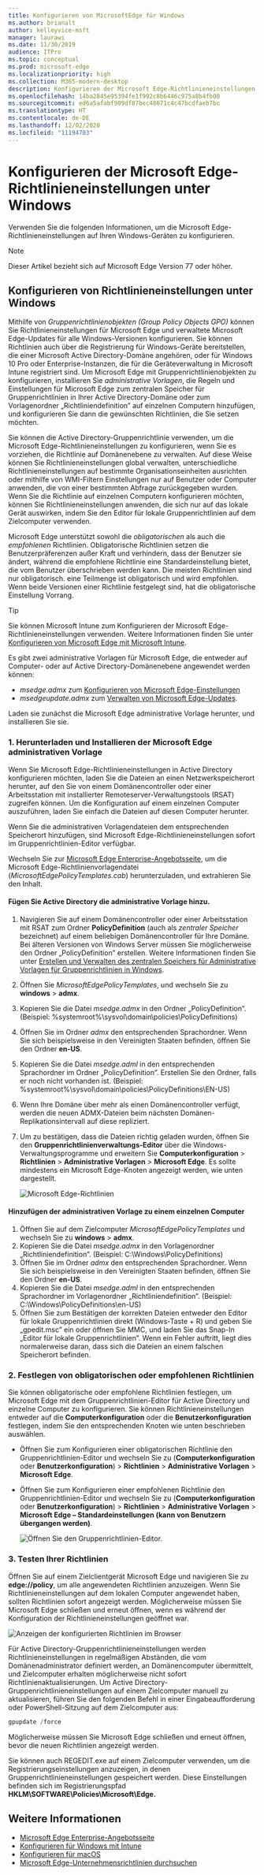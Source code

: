 ```yaml
---
title: Konfigurieren von MicrosoftEdge für Windows
ms.author: brianalt
author: kelleyvice-msft
manager: laurawi
ms.date: 11/30/2019
audience: ITPro
ms.topic: conceptual
ms.prod: microsoft-edge
ms.localizationpriority: high
ms.collection: M365-modern-desktop
description: Konfigurieren der Microsoft Edge-Richtlinieneinstellungen auf Windows-Geräten
ms.openlocfilehash: 14ba2845e95394fe1f992c8b6446c975a8b4fb00
ms.sourcegitcommit: ed6a5afabf909df87bec48671c4c47bcdfaeb7bc
ms.translationtype: HT
ms.contentlocale: de-DE
ms.lasthandoff: 12/02/2020
ms.locfileid: "11194703"
---
```

# Konfigurieren der Microsoft Edge-Richtlinieneinstellungen unter Windows

Verwenden Sie die folgenden Informationen, um die Microsoft Edge-Richtlinieneinstellungen auf Ihren Windows-Geräten zu konfigurieren.

> [!NOTE]
> Dieser Artikel bezieht sich auf Microsoft Edge Version 77 oder höher.

## Konfigurieren von Richtlinieneinstellungen unter Windows

Mithilfe von _Gruppenrichtlinienobjekten (Group Policy Objects GPO)_ können Sie Richtlinieneinstellungen für Microsoft Edge und verwaltete Microsoft Edge-Updates für alle Windows-Versionen konfigurieren. Sie können Richtlinien auch über die Registrierung für Windows-Geräte bereitstellen, die einer Microsoft Active Directory-Domäne angehören, oder für Windows 10 Pro oder Enterprise-Instanzen, die für die Geräteverwaltung in Microsoft Intune registriert sind. Um Microsoft Edge mit Gruppenrichtlinienobjekten zu konfigurieren, installieren Sie _administrative Vorlagen_, die Regeln und Einstellungen für Microsoft Edge zum zentralen Speicher für Gruppenrichtlinien in Ihrer Active Directory-Domäne oder zum Vorlagenordner „Richtliniendefinition” auf einzelnen Computern hinzufügen, und konfigurieren Sie dann die gewünschten Richtlinien, die Sie setzen möchten.

Sie können die Active Directory-Gruppenrichtlinie verwenden, um die Microsoft Edge-Richtlinieneinstellungen zu konfigurieren, wenn Sie es vorziehen, die Richtlinie auf Domänenebene zu verwalten. Auf diese Weise können Sie Richtlinieneinstellungen global verwalten, unterschiedliche Richtlinieneinstellungen auf bestimmte Organisationseinheiten ausrichten oder mithilfe von WMI-Filtern Einstellungen nur auf Benutzer oder Computer anwenden, die von einer bestimmten Abfrage zurückgegeben wurden. Wenn Sie die Richtlinie auf einzelnen Computern konfigurieren möchten, können Sie Richtlinieneinstellungen anwenden, die sich nur auf das lokale Gerät auswirken, indem Sie den Editor für lokale Gruppenrichtlinien auf dem Zielcomputer verwenden.

Microsoft Edge unterstützt sowohl die _obligatorischen_ als auch die _empfohlenen_ Richtlinien. Obligatorische Richtlinien setzen die Benutzerpräferenzen außer Kraft und verhindern, dass der Benutzer sie ändert, während die empfohlene Richtlinie eine Standardeinstellung bietet, die vom Benutzer überschrieben werden kann. Die meisten Richtlinien sind nur obligatorisch. eine Teilmenge ist obligatorisch und wird empfohlen. Wenn beide Versionen einer Richtlinie festgelegt sind, hat die obligatorische Einstellung Vorrang.

>[!TIP]
> Sie können Microsoft Intune zum Konfigurieren der Microsoft Edge-Richtlinieneinstellungen verwenden. Weitere Informationen finden Sie unter [Konfigurieren von Microsoft Edge mit Microsoft Intune](configure-edge-with-intune.md).

Es gibt zwei administrative Vorlagen für Microsoft Edge, die entweder auf Computer- oder auf Active Directory-Domänenebene angewendet werden können:

- *msedge.admx* zum [Konfigurieren von Microsoft Edge-Einstellungen](microsoft-edge-policies.md)
- *msedgeupdate.admx* zum [Verwalten von Microsoft Edge-Updates](microsoft-edge-update-policies.md).

Laden sie zunächst die Microsoft Edge administrative Vorlage herunter, und installieren Sie sie.

### 1. Herunterladen und Installieren der Microsoft Edge administrativen Vorlage

Wenn Sie Microsoft Edge-Richtlinieneinstellungen in Active Directory konfigurieren möchten, laden Sie die Dateien an einen Netzwerkspeicherort herunter, auf den Sie von einem Domänencontroller oder einer Arbeitsstation mit installierter Remoteserver-Verwaltungstools (RSAT) zugreifen können. Um die Konfiguration auf einem einzelnen Computer auszuführen, laden Sie einfach die Dateien auf diesen Computer herunter.

Wenn Sie die administrativen Vorlagendateien dem entsprechenden Speicherort hinzufügen, sind Microsoft Edge-Richtlinieneinstellungen sofort im Gruppenrichtlinien-Editor verfügbar.

Wechseln Sie zur [Microsoft Edge Enterprise-Angebotsseite](https://aka.ms/EdgeEnterprise), um die Microsoft Edge-Richtlinienvorlagendatei (*MicrosoftEdgePolicyTemplates.cab*) herunterzuladen, und extrahieren Sie den Inhalt.

#### Fügen Sie Active Directory die administrative Vorlage hinzu.

1. Navigieren Sie auf einem Domänencontroller oder einer Arbeitsstation mit RSAT zum Ordner **PolicyDefinition** (auch als _zentraler Speicher_ bezeichnet) auf einem beliebigen Domänencontroller für Ihre Domäne. Bei älteren Versionen von Windows Server müssen Sie möglicherweise den Ordner „PolicyDefinition” erstellen. Weitere Informationen finden Sie unter [Erstellen und Verwalten des zentralen Speichers für Administrative Vorlagen für Gruppenrichtlinien in Windows](https://support.microsoft.com/help/3087759/how-to-create-and-manage-the-central-store-for-group-policy-administra).
2. Öffnen Sie *MicrosoftEdgePolicyTemplates*, und wechseln Sie zu **windows** > **admx**.
3. Kopieren Sie die Datei *msedge.admx* in den Ordner „PolicyDefinition”. (Beispiel: %systemroot%\sysvol\domain\policies\PolicyDefinitions)
4. Öffnen Sie im Ordner *admx* den entsprechenden Sprachordner. Wenn Sie sich beispielsweise in den Vereinigten Staaten befinden, öffnen Sie den Ordner **en-US**.
5. Kopieren Sie die Datei *msedge.adml* in den entsprechenden Sprachordner im Ordner „PolicyDefinition”. Erstellen Sie den Ordner, falls er noch nicht vorhanden ist. (Beispiel: %systemroot%\sysvol\domain\policies\PolicyDefinitions\EN-US)
6. Wenn Ihre Domäne über mehr als einen Domänencontroller verfügt, werden die neuen ADMX-Dateien beim nächsten Domänen-Replikationsintervall auf diese repliziert.
7. Um zu bestätigen, dass die Dateien richtig geladen wurden, öffnen Sie den **Gruppenrichtlinienverwaltungs-Editor** über die Windows-Verwaltungsprogramme und erweitern Sie **Computerkonfiguration** > **Richtlinien** > **Administrative Vorlagen** > **Microsoft Edge**. Es sollte mindestens ein Microsoft Edge-Knoten angezeigt werden, wie unten dargestellt.

    ![Microsoft Edge-Richtlinien](./media/configure-microsoft-edge/edge-gpo-policies.png)

#### Hinzufügen der administrativen Vorlage zu einem einzelnen Computer

1. Öffnen Sie auf dem Zielcomputer *MicrosoftEdgePolicyTemplates* und wechseln Sie zu **windows** > **admx**.
2. Kopieren Sie die Datei *msedge.admx* in den Vorlagenordner „Richtliniendefinition”. (Beispiel: C:\Windows\PolicyDefinitions)
3. Öffnen Sie im Ordner *admx* den entsprechenden Sprachordner. Wenn Sie sich beispielsweise in den Vereinigten Staaten befinden, öffnen Sie den Ordner **en-US**.
4. Kopieren Sie die Datei *msedge.adml* in den entsprechenden Sprachordner im Vorlagenordner „Richtliniendefinition”. (Beispiel: C:\Windows\PolicyDefinitions\en-US)
5. Öffnen Sie zum Bestätigen der korrekten Dateien entweder den Editor für lokale Gruppenrichtlinien direkt (Windows-Taste + R) und geben Sie „gpedit.msc” ein oder öffnen Sie MMC, und laden Sie das Snap-In „Editor für lokale Gruppenrichtlinien”. Wenn ein Fehler auftritt, liegt dies normalerweise daran, dass sich die Dateien an einem falschen Speicherort befinden.

### 2. Festlegen von obligatorischen oder empfohlenen Richtlinien

Sie können obligatorische oder empfohlene Richtlinien festlegen, um Microsoft Edge mit dem Gruppenrichtlinien-Editor für Active Directory und einzelne Computer zu konfigurieren. Sie können Richtlinieneinstellungen entweder auf die **Computerkonfiguration** oder die **Benutzerkonfiguration** festlegen, indem Sie den entsprechenden Knoten wie unten beschrieben auswählen.

- Öffnen Sie zum Konfigurieren einer obligatorischen Richtlinie den Gruppenrichtlinien-Editor und wechseln Sie zu (**Computerkonfiguration** oder **Benutzerkonfiguration**) > **Richtlinien** > **Administrative Vorlagen** > **Microsoft Edge**.
- Öffnen Sie zum Konfigurieren einer empfohlenen Richtlinie den Gruppenrichtlinien-Editor und wechseln Sie zu (**Computerkonfiguration** oder **Benutzerkonfiguration**) > **Richtlinien** > **Administrative Vorlagen** > **Microsoft Edge – Standardeinstellungen (kann von Benutzern übergangen werden)**.

  ![Öffnen Sie den Gruppenrichtlinien-Editor.](./media/configure-microsoft-edge/edge-ad-policy.png)

### 3. Testen Ihrer Richtlinien

Öffnen Sie auf einem Zielclientgerät Microsoft Edge und navigieren Sie zu **edge://policy**, um alle angewendeten Richtlinien anzuzeigen. Wenn Sie Richtlinieneinstellungen auf dem lokalen Computer angewendet haben, sollten Richtlinien sofort angezeigt werden. Möglicherweise müssen Sie Microsoft Edge schließen und erneut öffnen, wenn es während der Konfiguration der Richtlinieneinstellungen geöffnet war.

![Anzeigen der konfigurierten Richtlinien im Browser](./media/configure-microsoft-edge/edge-gpEdit.png)

Für Active Directory-Gruppenrichtlinieneinstellungen werden Richtlinieneinstellungen in regelmäßigen Abständen, die vom Domänenadministrator definiert werden, an Domänencomputer übermittelt, und Zielcomputer erhalten möglicherweise nicht sofort Richtlinienaktualisierungen. Um Active Directory-Gruppenrichtlinieneinstellungen auf einem Zielcomputer manuell zu aktualisieren, führen Sie den folgenden Befehl in einer Eingabeaufforderung oder PowerShell-Sitzung auf dem Zielcomputer aus:

``` powershell
gpupdate /force
```

Möglicherweise müssen Sie Microsoft Edge schließen und erneut öffnen, bevor die neuen Richtlinien angezeigt werden.

Sie können auch REGEDIT.exe auf einem Zielcomputer verwenden, um die Registrierungseinstellungen anzuzeigen, in denen Gruppenrichtlinieneinstellungen gespeichert werden. Diese Einstellungen befinden sich im Registrierungspfad **HKLM\SOFTWARE\Policies\Microsoft\Edge.**

## Weitere Informationen

- [Microsoft Edge Enterprise-Angebotsseite](https://aka.ms/EdgeEnterprise)
- [Konfigurieren für Windows mit Intune](configure-edge-with-intune.md)
- [Konfigurieren für macOS](configure-microsoft-edge-on-mac.md)
- [Microsoft Edge-Unternehmensrichtlinien durchsuchen](microsoft-edge-policies.md)


